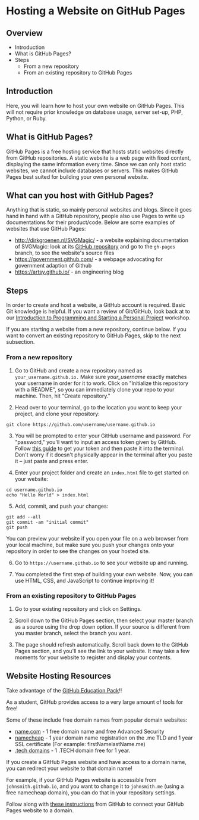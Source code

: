 # Hosting a Website on GitHub Pages
## Overview
* Introduction
 * What is GitHub Pages?
* Steps
  * From a new repository
  * From an existing repository to GitHub Pages

## Introduction
Here, you will learn how to host your own website on GitHub Pages. This will not require prior knowledge on database usage, server set-up, PHP, Python, or Ruby.

## What is GitHub Pages?
GitHub Pages is a free hosting service that hosts static websites directly from GitHub repositories. A static website is a web page with fixed content, displaying the same information every time. Since we can only host static websites, we cannot include databases or servers. This makes GitHub Pages best suited for building your own personal website.

## What can you host with GitHub Pages?
Anything that is static, so mainly personal websites and blogs. Since it goes hand in hand with a GitHub repository, people also use Pages to write up documentations for their product/code. Below are some examples of websites that use GitHub Pages:
  * http://dirkgroenen.nl/SVGMagic/ - a website explaining documentation of SVGMagic: look at its [GitHub repository](https://github.com/dirkgroenen/SVGMagic/tree/gh-pages) and go to the `gh-pages` branch, to see the website's source files
  * https://government.github.com/  - a webpage advocating for government adaption of Github
  * https://artsy.github.io/ - an engineering blog

## Steps
In order to create and host a website, a GitHub account is required. Basic Git knowledge is helpful. If you want a review of Git/GitHub, look back at to our [Introduction to Programming and Starting a Personal Project](https://github.com/HackBinghamton/IntroToProgrammingWorkshop) workshop.

If you are starting a website from a new repository, continue below. If you want to convert an existing repository to GitHub Pages, skip to the next subsection.

### From a new repository
1. Go to GitHub and create a new repository named as `your_username.github.io.` Make sure *your_username* exactly matches your username in order for it to work. Click on "Initialize this repository with a README", so you can immediately clone your repo to your machine. Then, hit "Create repository."

2. Head over to your terminal, go to the location you want to keep your project, and clone your repository:
```
git clone https://github.com/username/username.github.io
```

3. You will be prompted to enter your GitHub username and password. For "password," you'll want to input an access token given by GitHub. Follow [this guide](https://docs.github.com/en/authentication/keeping-your-account-and-data-secure/creating-a-personal-access-token) to get your token and then paste it into the terminal. Don't worry if it doesn't physically appear in the terminal after you paste it – just paste and press enter.

4. Enter your project folder and create an `index.html` file to get started on your website:
```
cd username.github.io
echo "Hello World" > index.html
```

5. Add, commit, and push your changes:
```
git add --all
git commit -am "initial commit"
git push
```
You can preview your website if you open your file on a web browser from your local machine, but make sure you push your changes onto your repository in order to see the changes on your hosted site.

6. Go to `https://username.github.io` to see your website up and running.

7. You completed the first step of building your own website. Now, you can use HTML, CSS, and JavaScript to continue improving it!

### From an existing repository to GitHub Pages
1. Go to your existing repository and click on Settings.

2. Scroll down to the GitHub Pages section, then select your master branch as a source using the drop down option. If your source is different from you master branch, select the branch you want.

3. The page should refresh automatically. Scroll back down to the GitHub Pages section, and you'll see the link to your website. It may take a few moments for your website to register and display your contents.

## Website Hosting Resources

Take advantage of the [GitHub Education Pack](https://education.github.com/pack)!!

As a student, GitHub provides access to a very large amount of tools for free!

Some of these include free domain names from popular domain websites:
* [name.com](https://www.name.com/partner/github-students) - 1 free domain name and free Advanced Security
* [namecheap](https://education.github.com/pack/offers#namecheap) - 1 year domain name registration on the .me TLD and 1 year SSL certificate (For example: firstNamelastName.me)
* [.tech domains](https://get.tech/github-student-developer-pack) - 1 .TECH domain free for 1 year.

If you create a GitHub Pages website and have access to a domain name, you can redirect your website to that domain name!

For example, if your GitHub Pages website is accessible from `johnsmith.github.io`, and you want to change it to `johnsmith.me` (using a free namecheap domain), you can do that in your repository settings.

Follow along with [these instructions](https://help.github.com/en/articles/using-a-custom-domain-with-github-pages) from GitHub to connect your GitHub Pages website to a domain.

